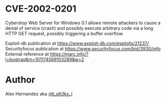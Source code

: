 # CVE-2002-0201
Cyberstop Web Server for Windows 0.1 allows remote attackers to cause a denial of service (crash) and possibly execute arbitrary code via a long HTTP GET request, possibly triggering a buffer overflow.	


Exploit-db publication at https://www.exploit-db.com/exploits/21237/ </br>
Securityfocus publication at https://www.securityfocus.com/bid/3930/info </br>
External reference at https://marc.info/?l=bugtraq&m=101174569103289&w=2 </br>

# Author
Alex Hernandez aka <em><a href="https://twitter.com/_alt3kx_" rel="nofollow">(@\_alt3kx\_)</a></em>

